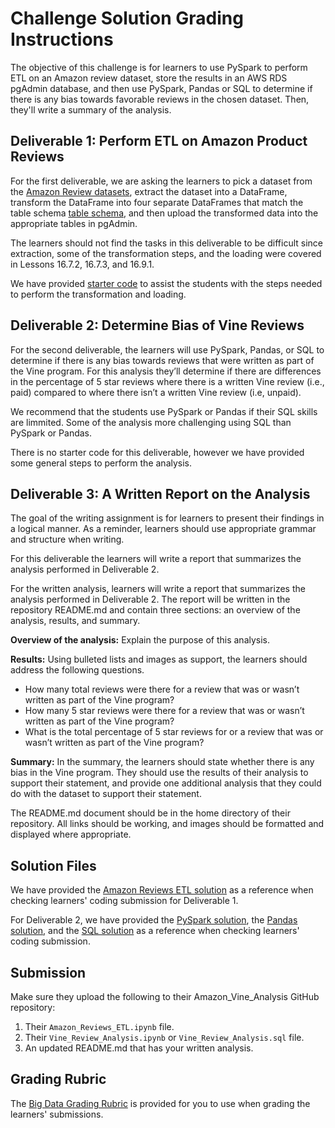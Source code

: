 # Challenge Solution Grading Instructions

The objective of this challenge is for learners to use PySpark to perform ETL on an Amazon review dataset, store the results in an AWS RDS pgAdmin database, and then use PySpark, Pandas or SQL to determine if there is any bias towards favorable reviews in the chosen dataset. Then, they'll write a summary of the analysis.

## Deliverable 1: Perform ETL on Amazon Product Reviews

For the first deliverable, we are asking the learners to pick a dataset from the [Amazon Review datasets](https://s3.amazonaws.com/amazon-reviews-pds/tsv/index.txt), extract the dataset into a DataFrame, transform the DataFrame into four separate DataFrames that match the table schema [table schema](../Resources/challenge_schema.sql), and then upload the transformed data into the appropriate tables in pgAdmin.

The learners should not find the tasks in this deliverable to be difficult since extraction, some of the transformation steps, and the loading were covered in Lessons 16.7.2, 16.7.3, and 16.9.1.

We have provided [starter code](../Resources/Amazon_Reviews_ETL_starter_code.ipynb) to assist the students with the steps needed to perform the transformation and loading. 

## Deliverable 2: Determine Bias of Vine Reviews

For the second deliverable, the learners will use PySpark, Pandas, or SQL to determine if there is any bias towards reviews that were written as part of the Vine program. For this analysis they’ll determine if there are differences in the percentage of 5 star reviews where there is a written Vine review (i.e., paid) compared to where there isn’t a written Vine review (i.e, unpaid). 

We recommend that the students use PySpark or Pandas if their SQL skills are limmited. Some of the analysis more challenging using SQL than PySpark or Pandas. 

There is no starter code for this deliverable, however we have provided some general steps to perform the analysis.

## Deliverable 3: A Written Report on the Analysis

The goal of the writing assignment is for learners to present their findings in a logical manner. As a reminder, learners should use appropriate grammar and structure when writing.

For this deliverable the learners will write a report that summarizes the analysis performed in Deliverable 2.

For the written analysis, learners will write a report that summarizes the analysis performed in Deliverable 2. The report will be written in the repository README.md and contain three sections: an overview of the analysis, results, and summary. 

**Overview of the analysis:** Explain the purpose of this analysis.

**Results:** Using bulleted lists and images as support, the learners should address the following questions.

* How many total reviews were there for a review that was or wasn’t written as part of the Vine program?
* How many 5 star reviews were there for a review that was or wasn’t written as part of the Vine program?
* What is the total percentage of 5 star reviews for or a review that was or wasn’t written as part of the Vine program?

**Summary:** In the summary, the learners should state whether there is any bias in the Vine program. They should use the results of their analysis to support their statement, and provide one additional analysis that they could do with the dataset to support their statement. 

The README.md document should be in the home directory of their repository. All links should be working, and images should be formatted and displayed where appropriate.

## Solution Files

We have provided the [Amazon Reviews ETL solution](../Challenge/Amazon_Reviews_ETL_solution.ipynb) as a reference when checking learners' coding submission for Deliverable 1. 

For Deliverable 2, we have provided the [PySpark solution](../Challenge/PySpark_Vine_Review_Analysis_solution.ipynb), the [Pandas solution](../Challenge/Pandas_Vine_Review_Analysis_solution.ipynb), and the [SQL solution](../Challenge/SQL_Vine_Review_Analysis_solution.sql) as a reference when checking learners' coding submission. 

## Submission

Make sure they upload the following to their Amazon_Vine_Analysis GitHub repository:

1. Their `Amazon_Reviews_ETL.ipynb` file.
2. Their `Vine_Review_Analysis.ipynb` or `Vine_Review_Analysis.sql` file.
3. An updated README.md that has your written analysis.

## Grading Rubric

The [Big Data Grading Rubric](../Resources/BigData_Grading_Rubric.pdf) is provided for you to use when grading the learners' submissions.
